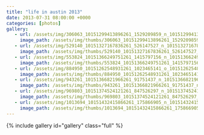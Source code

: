 ```yaml
---
title: "life in austin 2013"
date: 2013-07-31 08:00:00 +0000
categories: [photos]
gallery:
   - url: /assets/img/306063_10151299413896261_1529209859_n_10151299413896261.jpg
     image_path: /assets/img/thumbs/306063_10151299413896261_1529209859_n_10151299413896261.png
   - url: /assets/img/529140_10151327167836261_526147527_n_10151327167836261.jpg
     image_path: /assets/img/thumbs/529140_10151327167836261_526147527_n_10151327167836261.png
   - url: /assets/img/553824_10151366249751261_1415797156_n_10151366249751261.jpg
     image_path: /assets/img/thumbs/553824_10151366249751261_1415797156_n_10151366249751261.png
   - url: /assets/img/884950_10151262548931261_1023465141_o_10151262548931261.jpg
     image_path: /assets/img/thumbs/884950_10151262548931261_1023465141_o_10151262548931261.png
   - url: /assets/img/943261_10151366821966261_91751437_n_10151366821966261.jpg
     image_path: /assets/img/thumbs/943261_10151366821966261_91751437_n_10151366821966261.png
   - url: /assets/img/969803_10151374524121261_847526297_n_10151374524121261.jpg
     image_path: /assets/img/thumbs/969803_10151374524121261_847526297_n_10151374524121261.png
   - url: /assets/img/1013694_10151432415866261_175866905_n_10151432415866261.jpg
     image_path: /assets/img/thumbs/1013694_10151432415866261_175866905_n_10151432415866261.png
---
```

{% include gallery id="gallery" class="full" %}